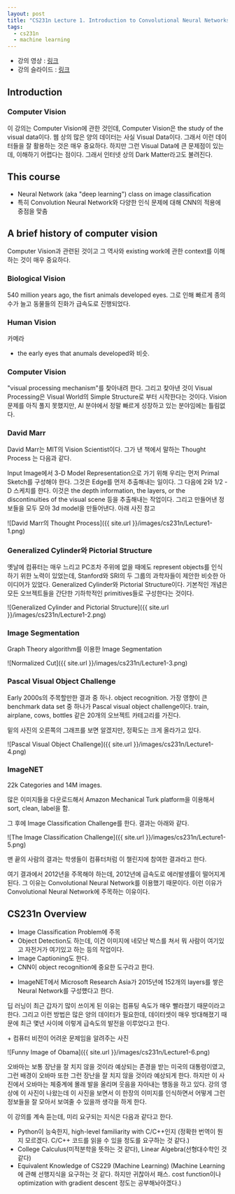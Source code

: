```yaml
---
layout: post
title: "CS231n Lecture 1. Introduction to Convolutional Neural Networks for Visual Recognition"
tags:
  - cs231n
  - machine learning
---
```


* 강의 영상 : [링크](https://www.youtube.com/watch?v=vT1JzLTH4G4&index=1&list=PL3FW7Lu3i5JvHM8ljYj-zLfQRF3EO8sYv)
* 강의 슬라이드 : [링크](http://cs231n.stanford.edu/slides/2017/cs231n_2017_lecture1.pdf)

## Introduction

### Computer Vision

 이 강의는 Computer Vision에 관한 것인데, Computer Vision은 the study of the visual data이다. 웹 상의 많은 양의 데이터는 사실 Visual Data이다. 그래서 이런 데이터들을 잘 활용하는 것은 매우 중요하다. 하지만 그런 Visual Data에 큰 문제점이 있는데, 이해하기 어렵다는 점이다. 그래서 인터넷 상의 Dark Matter라고도 불려진다.

## This course

- Neural Network (aka "deep learning") class on image classification
- 특히 Convolution Neural Network와 다양한 인식 문제에 대해 CNN의 적용에 중점을 맞춤

## A brief history of computer vision

Computer Vision과 관련된 것이고 그 역사와 existing work에 관한 context를 이해하는 것이 매우 중요하다.

### Biological Vision

540 million years ago, the fisrt animals developed eyes. 그로 인해 빠르게 종의 수가 늘고 동물들의 진화가 급속도로 진행되었다.

### Human Vision

카메라

* the early eyes that anumals developed와 비슷.

### Computer Vision

"visual processing mechanism"를 찾아내려 한다. 그리고 찾아낸 것이 Visual Processing은 Visual World의 Simple Structure로 부터 시작한다는 것이다. Vision 문제를 아직 풀지 못했지만, AI 분야에서 정말 빠르게 성장하고 있는 분야임에는 틀림없다.

### David Marr

David Marr는 MIT의 Vision Scientist이다. 그가 낸 책에서 말하는 Thought Process 는 다음과 같다.

Input Image에서 3-D Model Representation으로 가기 위해 우리는 먼저 Primal Sketch를 구성해야 한다. 그것은 Edge를 먼저 추출해내는 일이다. 그 다음에 2와 1/2 - D 스케치를 한다. 이것은 the depth information, the layers, or the discontinuities of the visual scene 등을 추출해내는 작업이다. 그리고 만들어낸 정보들을 모두 모아 3d model을 만들어낸다. 아래 사진 참고

![David Marr의 Thought Process]({{ site.url }}/images/cs231n/Lecture1-1.png)

### Generalized Cylinder와 Pictorial Structure

옛날에 컴퓨터는 매우 느리고 PC조차 주위에 없을 때에도 represent objects를 인식하기 위한 노력이 있었는데, Stanford와 SRI의 두 그룹의 과학자들이 제안한 비슷한 아이디어가 있었다. Generalized Cylinder와 Pictorial Structure이다. 기본적인 개념은 모든 오브젝트들을 간단한 기하학적인 primitives들로 구성한다는 것이다.

![Generalized Cylinder and Pictorial Structure]({{ site.url }}/images/cs231n/Lecture1-2.png)

### Image Segmentation

Graph Theory algorithm를 이용한 Image Segmentation

![Normalized Cut]({{ site.url }}/images/cs231n/Lecture1-3.png)

### Pascal Visual Object Challenge

Early 2000s의 주목할만한 결과 중 하나. object recognition. 가장 영향이 큰 benchmark data set 중 하나가 Pascal visual object challenge이다. train, airplane, cows, bottles 같은 20개의 오브젝트 카테고리를 가진다.

밑의 사진의 오른쪽의 그래프를 보면 알겠지만, 정확도는 크게 올라가고 있다.

![Pascal Visual Object Challenge]({{ site.url }}/images/cs231n/Lecture1-4.png)

### ImageNET

22k Categories and 14M images.

많은 이미지들을 다운로드해서 Amazon Mechanical Turk platform을 이용해서 sort, clean, label을 함.

그 후에 Image Classification Challenge를 한다. 결과는 아래와 같다.

![The Image Classification Challenge]({{ site.url }}/images/cs231n/Lecture1-5.png)

맨 끝의 사람의 결과는 학생들이 컴퓨터처럼 이 챌린지에 참여한 결과라고 한다.

여기 결과에서 2012년을 주목해야 하는데, 2012년에 급속도로 에러발생률이 떨어지게 된다. 그 이유는 Convolutional Neural Network를 이용했기 때문이다. 이런 이유가 Convolutional Neural Network에 주목하는 이유이다.

## CS231n Overview

* Image Classification Problem에 주목
* Object Detection도 하는데, 이건 이미지에 네모난 박스를 쳐서 뭐 사람이 여기있고 자전거가 여기있고 하는 등의 작업이다.
* Image Captioning도 한다.
* CNN이 object recognition에 중요한 도구라고 한다.

+ ImageNET에서 Microsoft Research Asia가 2015년에 152개의 layers를 쌓은 Neural Network를 구성헀다고 한다.

딥 러닝이 최근 갑자기 많이 쓰이게 된 이유는 컴퓨팅 속도가 매우 빨라졌기 때문이라고 한다. 그리고 이런 방법은 많은 양의 데이터가 필요한데, 데이터셋이 매우 방대해졌기 때문에 최근 몇년 사이에 이렇게 급속도의 발전을 이루었다고 한다.

\+ 컴퓨터 비전이 어려운 문제임을 알려주는 사진

![Funny Image of Obama]({{ site.url }}/images/cs231n/Lecture1-6.png)

오바마는 보통 장난을 잘 치지 않을 것이라 예상되는 존경을 받는 미국의 대통령이였고, 그런 배경이 오바마 또한 그런 장난을 잘 치지 않을 것이라 예상되게 한다. 하지만 이 사진에서 오바마는 체중계에 몰래 발을 올리며 웃음을 자아내는 행동을 하고 있다. 강의 영상에 이 사진이 나왔는데 이 사진을 보면서 이 한장의 이미지를 인식하면서 어떻게 그런 정보들을 잘 모아서 보여줄 수 있을까 생각을 하게 한다.

이 강의를 계속 듣는데, 미리 요구되는 지식은 다음과 같다고 한다.

* Python이 능숙한지, high-level familiarity with C/C++인지 (정확한 번역이 뭔지 모르겠다. C/C++ 코드를 읽을 수 있을 정도를 요구하는 것 같다.)
* College Calculus(미적분학을 뜻하는 것 같다), Linear Algebra(선형대수학인 것 같다)
* Equivalent Knowledge of CS229 (Machine Learning) (Machine Learning에 관해 선행지식을 요구하는 것 같다. 하지만 귀찮아서 패스. cost function이나 optimization with gradient descent 정도는 공부해놔야겠다.)
